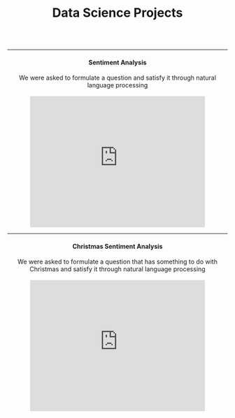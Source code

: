 <center><h1>Data Science Projects</h1></center>
<br>
<br>
<hr>

  
  <center><h4>Sentiment Analysis</h4></center>
  <center>We were asked to formulate a question and satisfy it through natural language processing</center>
  <br>
  <center><iframe width="400" height="300" src="https://www.youtube.com/embed/twJiujDIlrc" frameborder="0" allow="accelerometer; autoplay; clipboard-write; encrypted-media; gyroscope; picture-in-picture" allowfullscreen></iframe></center>
  <hr>
  <center><h4>Christmas Sentiment Analysis</h4></center>
  <center>We were asked to formulate a question that has something to do with Christmas and satisfy it through natural language processing</center>
  <br>
  <center><iframe width="400" height="300" src="https://www.youtube.com/embed/XbDL28k_fGw" frameborder="0" allow="accelerometer; autoplay; clipboard-write; encrypted-media; gyroscope; picture-in-picture" allowfullscreen></iframe></center>
<br>
